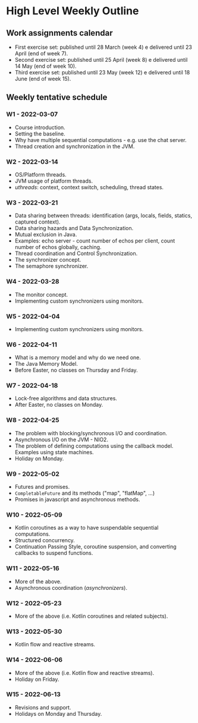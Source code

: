 # High Level Weekly Outline

## Work assignments calendar

* First exercise set: published until 28 March (week 4) e delivered until 23 April (end of week 7).
* Second exercise set: published until 25 April (week 8) e delivered until 14 May (end of week 10).
* Third exercise set: published until 23 May (week 12) e delivered until 18 June (end of week 15).

## Weekly tentative schedule

### W1 - 2022-03-07

- Course introduction.
- Setting the baseline.
- Why have multiple sequential computations - e.g. use the chat server.
- Thread creation and synchronization in the JVM.
  
### W2 - 2022-03-14

- OS/Platform threads. 
- JVM usage of platform threads.
- _uthreads_: context, context switch, scheduling, thread states.
  
### W3 - 2022-03-21

- Data sharing between threads: identification (args, locals, fields, statics, captured context).
- Data sharing hazards and Data Synchronization.
- Mutual exclusion in Java.
- Examples: echo server - count number of echos per client, count number of echos globally, caching.
- Thread coordination and Control Synchronization.
- The synchronizer concept.
- The semaphore synchronizer.
  
### W4 - 2022-03-28

- The monitor concept.
- Implementing custom synchronizers using monitors.

### W5 - 2022-04-04

- Implementing custom synchronizers using monitors.

### W6 - 2022-04-11

- What is a memory model and why do we need one.
- The Java Memory Model.
- Before Easter, no classes on Thursday and Friday.
  
### W7 - 2022-04-18

- Lock-free algorithms and data structures.
- After Easter, no classes on Monday.

### W8 - 2022-04-25

- The problem with blocking/synchronous I/O and coordination.
- Asynchronous I/O on the JVM - NIO2.
- The problem of defining computations using the callback model. Examples using state machines.
- Holiday on Monday.
  
### W9 - 2022-05-02

- Futures and promises.
- `CompletableFuture` and its methods ("map", "flatMap", ...)
- Promises in javascript and asynchronous methods.
  
### W10 - 2022-05-09

- Kotlin coroutines as a way to have suspendable sequential computations.
- Structured concurrency.
- Continuation Passing Style, coroutine suspension, and converting callbacks to suspend functions.
    
### W11 - 2022-05-16

- More of the above.
- Asynchronous coordination (_asynchronizers_).

### W12 - 2022-05-23

- More of the above (i.e. Kotlin coroutines and related subjects).
  
### W13 - 2022-05-30

- Kotlin flow and reactive streams.
  
### W14 - 2022-06-06

- More of the above (i.e. Kotlin flow and reactive streams).
- Holiday on Friday.
  
### W15 - 2022-06-13

- Revisions and support. 
- Holidays on Monday and Thursday.
